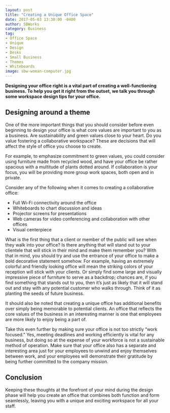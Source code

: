 ```yaml
---
layout: post
title: "Creating a Unique Office Space"
date: 2017-05-03 13:30:00 -0400
author: SBWorks
category: Business
tag:
- Office Space
- Unique
- Design
- Desks
- Small Business
- Themes
- Whiteboards
image: sbw-woman-computer.jpg
---
```


**Designing your office right is a vital part of creating a well-functioning business. To help you get it right from the outset, we talk you through some workspace design tips for your office.**

## Designing around a theme

One of the more important things that you should consider before even beginning to design your office is what core values are important to you as a business. Are sustainability and green values close to your heart. Do you value fostering a collaborative workspace? These are decisions that will affect the style of office you choose to create.

For example, to emphasize commitment to green values, you could consider using furniture made from recycled wood, and have your office be rather spacious with a multitude of plants dotted around. If collaboration is your focus, you will be providing more group work spaces, both open and in private.

Consider any of the following when it comes to creating a collaborative office:

  - Full Wi-Fi connectivity around the office
  - Whiteboards to chart discussion and ideas
  - Projector screens for presentations
  - Web cameras for video conferencing and collaboration with other offices
  - Visual centerpiece

What is the first thing that a client or member of the public will see when they walk into your office? Is there anything that will stand out to your clientele that will stick in their mind and make them remember you? With that in mind, you should try and use the entrance of your office to make a bold decorative statement somehow. For example, having an extremely colorful and friendly looking office will mean the striking colors of your reception will stick with your clients. Or simply find some large and visually impressive piece of furniture to serve as a backdrop; chances are, if you find something that stands out to you, then it’s just as likely that it will stand out and stay with any potential customer who walks through. Think of it as planting the seeds of future business.

It should also be noted that creating a unique office has additional benefits over simply being memorable to potential clients. An office that reflects the core values of the business in an interesting manner is one that employees are more likely to enjoy being a part of.


Take this even further by making sure your office is not too strictly “work focused.” Yes, meeting deadlines and working efficiently is vital for any business, but doing so at the expense of your workforce is not a sustainable method of operation. Make sure that your office also has a separate and interesting area just for your employees to unwind and enjoy themselves between work, and your employees will demonstrate their gratitude by being further committed to the company mission.

## Conclusion

Keeping these thoughts at the forefront of your mind during the design phase will help you create an office that combines both function and form seamlessly, leaving you with a unique and exciting workspace for all your staff.
